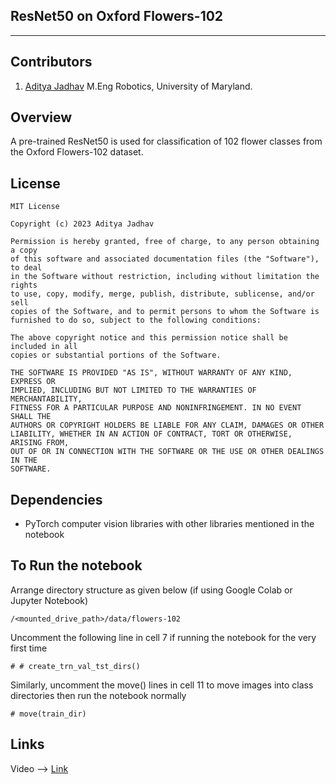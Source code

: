 ## ResNet50 on Oxford Flowers-102
---

## Contributors

1) [Aditya Jadhav](https://github.com/iamjadhav)
M.Eng Robotics, University of Maryland.

## Overview

A pre-trained ResNet50 is used for classification of 102 flower classes from the Oxford Flowers-102 dataset.

## License 

```
MIT License

Copyright (c) 2023 Aditya Jadhav

Permission is hereby granted, free of charge, to any person obtaining a copy
of this software and associated documentation files (the "Software"), to deal
in the Software without restriction, including without limitation the rights
to use, copy, modify, merge, publish, distribute, sublicense, and/or sell
copies of the Software, and to permit persons to whom the Software is
furnished to do so, subject to the following conditions:

The above copyright notice and this permission notice shall be included in all
copies or substantial portions of the Software.

THE SOFTWARE IS PROVIDED "AS IS", WITHOUT WARRANTY OF ANY KIND, EXPRESS OR
IMPLIED, INCLUDING BUT NOT LIMITED TO THE WARRANTIES OF MERCHANTABILITY,
FITNESS FOR A PARTICULAR PURPOSE AND NONINFRINGEMENT. IN NO EVENT SHALL THE
AUTHORS OR COPYRIGHT HOLDERS BE LIABLE FOR ANY CLAIM, DAMAGES OR OTHER
LIABILITY, WHETHER IN AN ACTION OF CONTRACT, TORT OR OTHERWISE, ARISING FROM,
OUT OF OR IN CONNECTION WITH THE SOFTWARE OR THE USE OR OTHER DEALINGS IN THE 
SOFTWARE.
```
## Dependencies

- PyTorch computer vision libraries with other libraries mentioned in the notebook

## To Run the notebook

Arrange directory structure as given below (if using Google Colab or Jupyter Notebook)
```
/<mounted_drive_path>/data/flowers-102
```
Uncomment the following line in cell 7 if running the notebook for the very first time
```
# # create_trn_val_tst_dirs()
```
Similarly, uncomment the move() lines in cell 11 to move images into class directories
then run the notebook normally
```
# move(train_dir)
```
## Links

Video --> [Link](https://www.google.com/)

